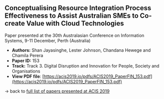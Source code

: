 ## Conceptualising Resource Integration Process Effectiveness to Assist Australian SMEs to Co-create Value with Cloud Technologies

Paper presented at the 30th Australasian Conference on Information Systems, 9-11 December, Perth (Australia)
- **Authors:** Shan Jayasinghe, Lester Johnson, Chandana Hewege and Chamila Perera
- **Paper ID:** 153
- **Track:** Track 3. Digital Disruption and Innovation for People, Society and Organisations
- **View PDF file**: [https://acis2019.io/pdfs/ACIS2019_PaperFIN_153.pdf](https://acis2019.io/pdfs/ACIS2019_PaperFIN_153.pdf)

&rarr; back to [full list of papers presented at ACIS 2019](https://acis2019.io/)